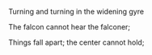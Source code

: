 Turning and turning in the widening gyre

The falcon cannot hear the falconer;

Things fall apart; the center cannot hold;